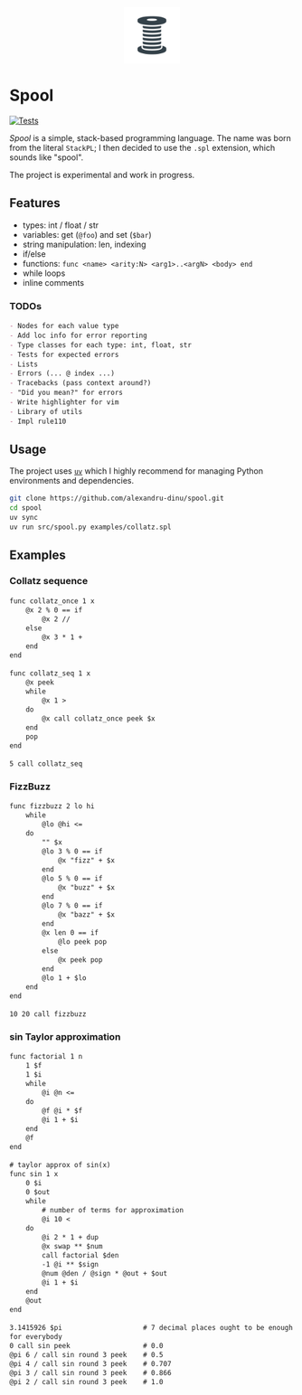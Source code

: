 <p align="center">
    <img src="./assets/spool.png" width="100px" style="vertical-align: middle;" />
</p>

# Spool
[![Tests](https://github.com/alexandru-dinu/spool/actions/workflows/main.yml/badge.svg)](https://github.com/alexandru-dinu/spool/actions/workflows/main.yml)

*Spool* is a simple, stack-based programming language.
The name was born from the literal `StackPL`; I then decided to use the `.spl` extension, which sounds like "spool".

The project is experimental and work in progress.

## Features
- types: int / float / str
- variables: get (`@foo`) and set (`$bar`)
- string manipulation: len, indexing
- if/else
- functions: `func <name> <arity:N> <arg1>..<argN> <body> end`
- while loops
- inline comments

### TODOs
<!-- MDUP:BEG (SRC:./TODO.md) -->
```md
- Nodes for each value type
- Add loc info for error reporting
- Type classes for each type: int, float, str
- Tests for expected errors
- Lists
- Errors (... @ index ...)
- Tracebacks (pass context around?)
- "Did you mean?" for errors
- Write highlighter for vim
- Library of utils
- Impl rule110
```
<!-- MDUP:END -->

## Usage
The project uses [`uv`](https://docs.astral.sh/uv/) which I highly recommend for managing Python environments and dependencies.

```sh
git clone https://github.com/alexandru-dinu/spool.git
cd spool
uv sync
uv run src/spool.py examples/collatz.spl
```

## Examples
### Collatz sequence
<!-- MDUP:BEG (CMD:cat examples/collatz.spl) -->
```
func collatz_once 1 x
    @x 2 % 0 == if
        @x 2 //
    else
        @x 3 * 1 +
    end
end

func collatz_seq 1 x
    @x peek
    while
        @x 1 >
    do
        @x call collatz_once peek $x
    end
    pop
end

5 call collatz_seq
```
<!-- MDUP:END -->

### FizzBuzz
<!-- MDUP:BEG (CMD:cat examples/fizzbuzz.spl) -->
```
func fizzbuzz 2 lo hi
    while
        @lo @hi <=
    do
        "" $x
        @lo 3 % 0 == if
            @x "fizz" + $x
        end
        @lo 5 % 0 == if
            @x "buzz" + $x
        end
        @lo 7 % 0 == if
            @x "bazz" + $x
        end
        @x len 0 == if
            @lo peek pop
        else
            @x peek pop
        end
        @lo 1 + $lo
    end
end

10 20 call fizzbuzz
```
<!-- MDUP:END -->

### sin Taylor approximation
<!-- MDUP:BEG (CMD:cat examples/sin_approx.spl) -->
```
func factorial 1 n
    1 $f
    1 $i
    while
        @i @n <=
    do
        @f @i * $f
        @i 1 + $i
    end
    @f
end

# taylor approx of sin(x)
func sin 1 x
    0 $i
    0 $out
    while
        # number of terms for approximation
        @i 10 <
    do
        @i 2 * 1 + dup
        @x swap ** $num
        call factorial $den
        -1 @i ** $sign
        @num @den / @sign * @out + $out
        @i 1 + $i
    end
    @out
end

3.1415926 $pi                    # 7 decimal places ought to be enough for everybody
0 call sin peek                  # 0.0
@pi 6 / call sin round 3 peek    # 0.5
@pi 4 / call sin round 3 peek    # 0.707
@pi 3 / call sin round 3 peek    # 0.866
@pi 2 / call sin round 3 peek    # 1.0
```
<!-- MDUP:END -->
